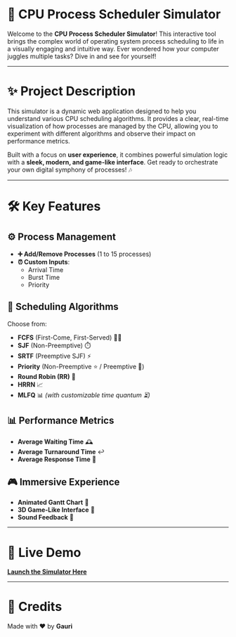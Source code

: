 # 🚀 **CPU Process Scheduler Simulator**   

Welcome to the **CPU Process Scheduler Simulator**! This interactive tool brings the complex world of operating system process scheduling to life in a visually engaging and intuitive way. Ever wondered how your computer juggles multiple tasks? Dive in and see for yourself!  

---

# ✨ **Project Description**  
This simulator is a dynamic web application designed to help you understand various CPU scheduling algorithms. It provides a clear, real-time visualization of how processes are managed by the CPU, allowing you to experiment with different algorithms and observe their impact on performance metrics.  

Built with a focus on **user experience**, it combines powerful simulation logic with a **sleek, modern, and game-like interface**. Get ready to orchestrate your own digital symphony of processes! 🎶  

---

# 🛠️ **Key Features**  

## ⚙️ **Process Management**  
- **➕ Add/Remove Processes** (1 to 15 processes)  
- **⏰ Custom Inputs**:  
  - Arrival Time  
  - Burst Time  
  - Priority  

## 🔄 **Scheduling Algorithms**  
Choose from:  
- **FCFS** (First-Come, First-Served) 🚶‍♂️  
- **SJF** (Non-Preemptive) ⏱️  
- **SRTF** (Preemptive SJF) ⚡  
- **Priority** (Non-Preemptive ⭐ / Preemptive 👑)  
- **Round Robin (RR)** 🔄  
- **HRRN** 📈  
- **MLFQ** 📊 *(with customizable time quantum ⏳)*  

## 📊 **Performance Metrics**  
- **Average Waiting Time** 🕰️  
- **Average Turnaround Time** ↩️  
- **Average Response Time** 🎯  

## 🎮 **Immersive Experience**  
- **Animated Gantt Chart** 🎨  
- **3D Game-Like Interface** 🌌  
- **Sound Feedback** 🔔  

---

# 🔗 **Live Demo**  
**[Launch the Simulator Here](#https://gauriiiiiiiiiiii.github.io/process_scheduler/)**   

---

# 💖 **Credits**  
Made with ❤️ by **Gauri**  